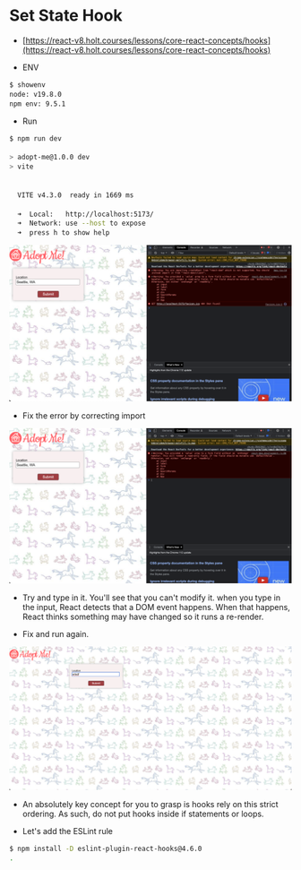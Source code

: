 # Set State Hook

- [https://react-v8.holt.courses/lessons/core-react-concepts/hooks](https://react-v8.holt.courses/lessons/core-react-concepts/hooks)

- ENV
  
```bash
$ showenv
node: v19.8.0
npm env: 9.5.1
```

- Run

```bash
$ npm run dev 

> adopt-me@1.0.0 dev
> vite


  VITE v4.3.0  ready in 1669 ms

  ➜  Local:   http://localhost:5173/
  ➜  Network: use --host to expose
  ➜  press h to show help
```

![img](.images/image-2023-04-20-20-39-00.png)

- Fix the error by correcting import

![img](.images/image-2023-04-20-20-41-08.png)

- Try and type in it. You'll see that you can't modify it.  when you type in the input, React detects that a DOM event happens. When that happens, React thinks something may have changed so it runs a re-render.

- Fix and run again.

![img](.images/image-2023-04-20-20-52-52.png)

- An absolutely key concept for you to grasp is hooks rely on this strict ordering. As such, do not put hooks inside if statements or loops. 
  
- Let's add the ESLint rule
  
```bash
$ npm install -D eslint-plugin-react-hooks@4.6.0
.
```

